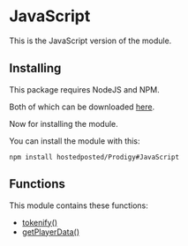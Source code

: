 # JavaScript

This is the JavaScript version of the module.

## Installing

This package requires NodeJS and NPM.

Both of which can be downloaded [here](https://www.npmjs.com/get-npm).

Now for installing the module.

You can install the module with this:

```shell
npm install hostedposted/Prodigy#JavaScript
```

## Functions

This module contains these functions:

- [tokenify()](tokenify.md)
- [getPlayerData()](getPlayerData.md)
